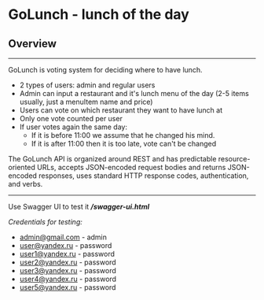 # GoLunch - lunch of the day


## Overview
____
GoLunch is voting system for deciding where to have lunch.

- 2 types of users: admin and regular users 
- Admin can input a restaurant and it's lunch menu of the day (2-5 items usually, just a menuItem name and price)
- Users can vote on which restaurant they want to have lunch at
- Only one vote counted per user
- If user votes again the same day:
  - If it is before 11:00 we assume that he changed his mind.
  - If it is after 11:00 then it is too late, vote can't be changed

The GoLunch API is organized around REST and has
predictable resource-oriented URLs,
accepts JSON-encoded request bodies and returns
JSON-encoded responses, uses standard HTTP response codes,
authentication, and verbs.
____

Use Swagger UI to test it **_/swagger-ui.html_**

_Credentials for testing:_
- admin@gmail.com - admin
- user@yandex.ru - password
- user1@yandex.ru - password
- user2@yandex.ru - password
- user3@yandex.ru - password
- user4@yandex.ru - password
- user5@yandex.ru - password




